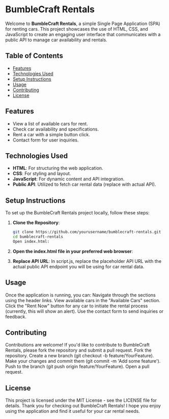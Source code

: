 # BumbleCraft Rentals

Welcome to **BumbleCraft Rentals**, a simple Single Page Application (SPA) for renting cars. This project showcases the use of HTML, CSS, and JavaScript to create an engaging user interface that communicates with a public API to manage car availability and rentals.

## Table of Contents

- [Features](#features)
- [Technologies Used](#technologies-used)
- [Setup Instructions](#setup-instructions)
- [Usage](#usage)
- [Contributing](#contributing)
- [License](#license)

## Features

- View a list of available cars for rent.
- Check car availability and specifications.
- Rent a car with a simple button click.
- Contact form for user inquiries.

## Technologies Used

- **HTML**: For structuring the web application.
- **CSS**: For styling and layout.
- **JavaScript**: For dynamic content and API integration.
- **Public API**: Utilized to fetch car rental data (replace with actual API).

## Setup Instructions

To set up the BumbleCraft Rentals project locally, follow these steps:

1. **Clone the Repository**:
   ```bash
   git clone https://github.com/yourusername/bumblecraft-rentals.git
   cd bumblecraft-rentals
   Open index.html:

2. **Open the index.html file in your preferred web browser**:

3. **Replace API URL**:
In script.js, replace the placeholder API URL with the actual public API endpoint you will be using for car rental data.


## Usage

Once the application is running, you can:
Navigate through the sections using the header links.
View available cars in the "Available Cars" section.
Click the "Rent Now" button for any car to initiate the rental process (currently, this will show an alert).
Use the contact form to send inquiries or feedback.


## Contributing
Contributions are welcome! If you'd like to contribute to BumbleCraft Rentals, please fork the repository and submit a pull request.
Fork the repository.
Create a new branch (git checkout -b feature/YourFeature).
Make your changes and commit them (git commit -m 'Add some feature').
Push to the branch (git push origin feature/YourFeature).
Open a pull request.

## License
This project is licensed under the MIT License - see the LICENSE file for details. Thank you for checking out BumbleCraft Rentals! I hope you enjoy using the application and find it useful for your car rental needs.
